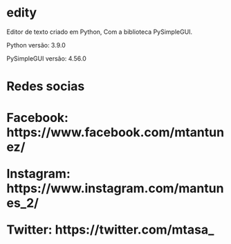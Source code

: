 # edity
<p>Editor de texto criado em Python, Com a biblioteca PySimpleGUI.<p>
<p>Python versão: 3.9.0<p>
<p>PySimpleGUI versão: 4.56.0<p>
  
<h1>Redes socias<h1>
<p>Facebook: https://www.facebook.com/mtantunez/<p>
<p>Instagram: https://www.instagram.com/mantunes_2/<p>
<p>Twitter: https://twitter.com/mtasa_<p>
